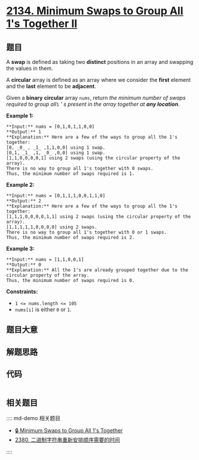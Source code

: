 # [2134. Minimum Swaps to Group All 1's Together II](https://leetcode.com/problems/minimum-swaps-to-group-all-1s-together-ii)

## 题目

A **swap** is defined as taking two **distinct** positions in an array and
swapping the values in them.

A **circular** array is defined as an array where we consider the **first**
element and the **last** element to be **adjacent**.

Given a **binary** **circular** array `nums`, return _the minimum number of
swaps required to group all_`1` _' s present in the array together at **any
location**_.



**Example 1:**

    
    
    **Input:** nums = [0,1,0,1,1,0,0]
    **Output:** 1
    **Explanation:** Here are a few of the ways to group all the 1's together:
    [0, _0_ , _1_ ,1,1,0,0] using 1 swap.
    [0,1, _1_ ,1, _0_ ,0,0] using 1 swap.
    [1,1,0,0,0,0,1] using 2 swaps (using the circular property of the array).
    There is no way to group all 1's together with 0 swaps.
    Thus, the minimum number of swaps required is 1.
    

**Example 2:**

    
    
    **Input:** nums = [0,1,1,1,0,0,1,1,0]
    **Output:** 2
    **Explanation:** Here are a few of the ways to group all the 1's together:
    [1,1,1,0,0,0,0,1,1] using 2 swaps (using the circular property of the array).
    [1,1,1,1,1,0,0,0,0] using 2 swaps.
    There is no way to group all 1's together with 0 or 1 swaps.
    Thus, the minimum number of swaps required is 2.
    

**Example 3:**

    
    
    **Input:** nums = [1,1,0,0,1]
    **Output:** 0
    **Explanation:** All the 1's are already grouped together due to the circular property of the array.
    Thus, the minimum number of swaps required is 0.
    



**Constraints:**

  * `1 <= nums.length <= 105`
  * `nums[i]` is either `0` or `1`.


## 题目大意

## 解题思路

## 代码

```javascript

```

## 相关题目

:::: md-demo 相关题目
- [🔒 Minimum Swaps to Group All 1's Together](https://leetcode.com/problems/minimum-swaps-to-group-all-1s-together)
- [2380. 二进制字符串重新安排顺序需要的时间](https://leetcode.com/problems/time-needed-to-rearrange-a-binary-string)

::::
